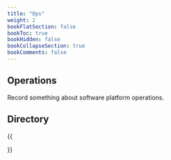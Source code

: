 ```yaml
---
title: "Ops"
weight: 2
bookFlatSection: false
bookToc: true
bookHidden: false
bookCollapseSection: true
bookComments: false
---
```


## Operations
Record something about software platform operations. 
## Directory
{{<section>}}